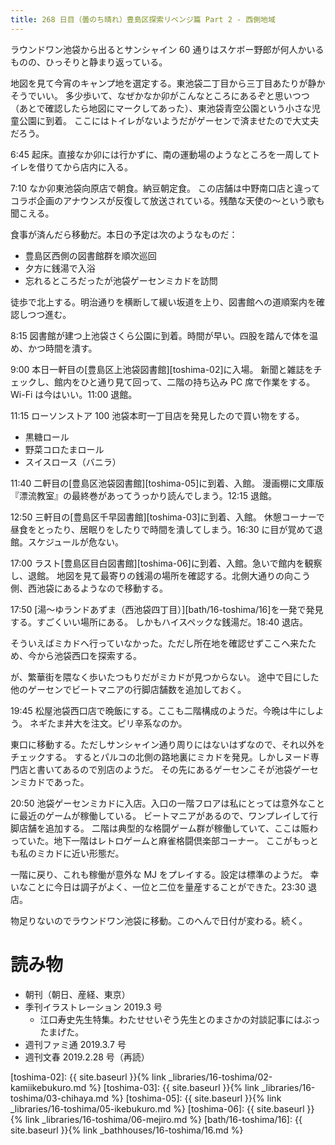 ```yaml
---
title: 268 日目（曇のち晴れ）豊島区探索リベンジ篇 Part 2 - 西側地域
---
```


ラウンドワン池袋から出るとサンシャイン 60 通りはスケボー野郎が何人かいるものの、ひっそりと静まり返っている。

地図を見て今宵のキャンプ地を選定する。東池袋二丁目から三丁目あたりが静かそうでいい。
多少歩いて、なぜかなか卯がこんなところにあるぞと思いつつ（あとで確認したら地図にマークしてあった）、東池袋青空公園という小さな児童公園に到着。
ここにはトイレがないようだがゲーセンで済ませたので大丈夫だろう。

6:45 起床。直接なか卯には行かずに、南の運動場のようなところを一周してトイレを借りてから店内に入る。

7:10 なか卯東池袋向原店で朝食。納豆朝定食。
この店舗は中野南口店と違ってコラボ企画のアナウンスが反復して放送されている。残酷な天使の～という歌も聞こえる。

食事が済んだら移動だ。本日の予定は次のようなものだ：
* 豊島区西側の図書館群を順次巡回
* 夕方に銭湯で入浴
* 忘れるところだったが池袋ゲーセンミカドを訪問

徒歩で北上する。明治通りを横断して緩い坂道を上り、図書館への道順案内を確認しつつ進む。

8:15 図書館が建つ上池袋さくら公園に到着。時間が早い。四股を踏んで体を温め、かつ時間を潰す。

9:00 本日一軒目の[豊島区上池袋図書館][toshima-02]に入場。
新聞と雑誌をチェックし、館内をひと通り見て回って、二階の持ち込み PC 席で作業をする。
Wi-Fi は今はいい。11:00 退館。

11:15 ローソンストア 100 池袋本町一丁目店を発見したので買い物をする。
* 黒糖ロール
* 野菜コロたまロール
* スイスロース（バニラ）

11:40 二軒目の[豊島区池袋図書館][toshima-05]に到着、入館。
漫画棚に文庫版『漂流教室』の最終巻があってうっかり読んでしまう。12:15 退館。

12:50 三軒目の[豊島区千早図書館][toshima-03]に到着、入館。
休憩コーナーで昼食をとったり、居眠りをしたりで時間を潰してしまう。16:30 に目が覚めて退館。スケジュールが危ない。

17:00 ラスト[豊島区目白図書館][toshima-06]に到着、入館。急いで館内を観察し、退館。
地図を見て最寄りの銭湯の場所を確認する。北側大通りの向こう側、西池袋にあるようなので移動する。

17:50 [湯～ゆランドあずま（西池袋四丁目）][bath/16-toshima/16]を一発で発見する。すごくいい場所にある。
しかもハイスペックな銭湯だ。18:40 退店。

そういえばミカドへ行っていなかった。ただし所在地を確認せずここへ来たため、今から池袋西口を探索する。

が、繁華街を隈なく歩いたつもりだがミカドが見つからない。
途中で目にした他のゲーセンでビートマニアの行脚店舗数を追加しておく。

19:45 松屋池袋西口店で晩飯にする。ここも二階構成のようだ。今晩は牛にしよう。
ネギたま丼大を注文。ピリ辛系なのか。

東口に移動する。ただしサンシャイン通り周りにはないはずなので、それ以外をチェックする。
するとパルコの北側の路地裏にミカドを発見。しかしヌード専門店と書いてあるので別店のようだ。
その先にあるゲーセンこそが池袋ゲーセンミカドであった。

20:50 池袋ゲーセンミカドに入店。入口の一階フロアは私にとっては意外なことに最近のゲームが稼働している。
ビートマニアがあるので、ワンプレイして行脚店舗を追加する。
二階は典型的な格闘ゲーム群が稼働していて、ここは賑わっていた。地下一階はレトロゲームと麻雀格闘倶楽部コーナー。
ここがもっとも私のミカドに近い形態だ。

一階に戻り、これも稼働が意外な MJ をプレイする。設定は標準のようだ。
幸いなことに今日は調子がよく、一位と二位を量産することができた。23:30 退店。

物足りないのでラウンドワン池袋に移動。このへんで日付が変わる。続く。

# 読み物

* 朝刊（朝日、産経、東京）
* 季刊イラストレーション 2019.3 号
  * 江口寿史先生特集。わたせせいぞう先生とのまさかの対談記事にはぶったまげた。
* 週刊ファミ通 2019.3.7 号
* 週刊文春 2019.2.28 号（再読）

[toshima-02]: {{ site.baseurl }}{% link _libraries/16-toshima/02-kamiikebukuro.md %}
[toshima-03]: {{ site.baseurl }}{% link _libraries/16-toshima/03-chihaya.md %}
[toshima-05]: {{ site.baseurl }}{% link _libraries/16-toshima/05-ikebukuro.md %}
[toshima-06]: {{ site.baseurl }}{% link _libraries/16-toshima/06-mejiro.md %}
[bath/16-toshima/16]: {{ site.baseurl }}{% link _bathhouses/16-toshima/16.md %}
